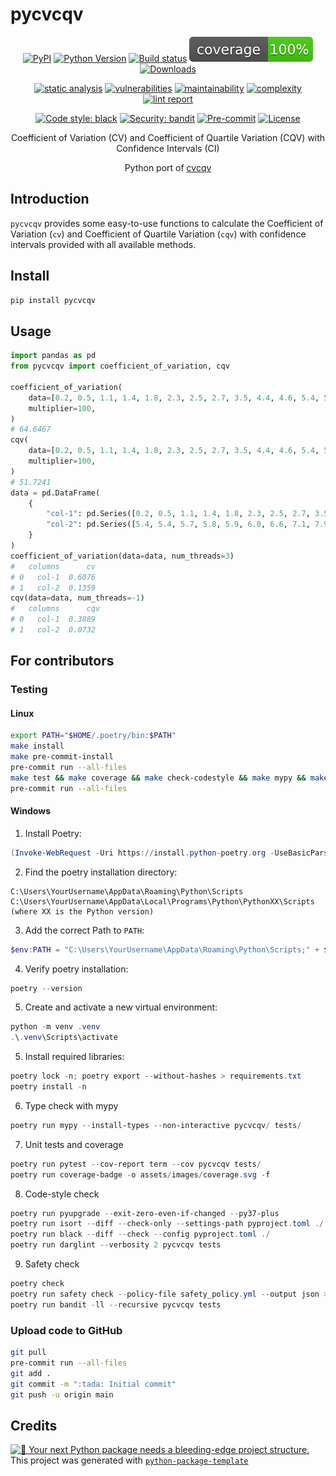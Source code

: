 # pycvcqv

<div align="center">

[![PyPI](https://img.shields.io/pypi/v/pycvcqv)](https://pypi.org/project/pycvcqv/)
[![Python Version](https://img.shields.io/pypi/pyversions/pycvcqv.svg)](https://pypi.org/project/pycvcqv/)
[![Build status](https://github.com/MaaniBeigy/pycvcqv/workflows/build/badge.svg)](https://github.com/MaaniBeigy/pycvcqv/actions?query=workflow%3Abuild)
[![coverage report](https://raw.githubusercontent.com/MaaniBeigy/pycvcqv/main/assets/images/coverage.svg)](https://raw.githubusercontent.com/MaaniBeigy/pycvcqv/main/.logs/coverage.txt)
[![Downloads](https://static.pepy.tech/badge/pycvcqv)](https://pepy.tech/project/pycvcqv)

[![static analysis](https://img.shields.io/badge/dynamic/json?url=https%3A%2F%2Fraw.githubusercontent.com%2FMaaniBeigy%2Fpycvcqv%2Fmain%2F.logs%2Fmypy.json&query=%24.mypy_result&label=mypy&color=brightgreen
)](https://raw.githubusercontent.com/MaaniBeigy/pycvcqv/main/.logs/mypy.txt)
[![vulnerabilities](https://img.shields.io/badge/dynamic/json?url=https%3A%2F%2Fraw.githubusercontent.com%2FMaaniBeigy%2Fpycvcqv%2Fmain%2F.logs%2Fsafety.json&query=%24.vulnerabilities_found&label=vulnerabilities&labelColor=%234AADF1&color=%230A0C10
)](https://raw.githubusercontent.com/MaaniBeigy/pycvcqv/main/.logs/safety.txt)
[![maintainability](https://img.shields.io/badge/dynamic/json?url=https%3A%2F%2Fraw.githubusercontent.com%2FMaaniBeigy%2Fpycvcqv%2Fmain%2F.logs%2Fmaintainability.json&query=%24.maintainability&label=maintainability&color=brightgreen
)](https://raw.githubusercontent.com/MaaniBeigy/pycvcqv/main/.logs/maintainability.txt)
[![complexity](https://img.shields.io/badge/dynamic/json?url=https%3A%2F%2Fraw.githubusercontent.com%2FMaaniBeigy%2Fpycvcqv%2Fmain%2F.logs%2Fcomplexity.json&query=%24.complexity&label=complexity&color=brightgreen
)](https://raw.githubusercontent.com/MaaniBeigy/pycvcqv/main/.logs/complexity.txt)
[![lint report](https://img.shields.io/badge/dynamic/json?url=https%3A%2F%2Fraw.githubusercontent.com%2FMaaniBeigy%2Fpycvcqv%2Fmain%2F.logs%2Fpylint-log.json&query=%24.lintscore&label=pylint&color=brightgreen
)](https://raw.githubusercontent.com/MaaniBeigy/pycvcqv/main/.logs/pylint-log.txt)

[![Code style: black](https://img.shields.io/badge/code%20style-black-000000.svg)](https://github.com/psf/black)
[![Security: bandit](https://img.shields.io/badge/security-bandit-green.svg)](https://github.com/PyCQA/bandit)
[![Pre-commit](https://img.shields.io/badge/pre--commit-enabled-brightgreen?logo=pre-commit&logoColor=white)](https://github.com/MaaniBeigy/pycvcqv/blob/master/.pre-commit-config.yaml)
[![License](https://img.shields.io/github/license/MaaniBeigy/pycvcqv)](https://github.com/MaaniBeigy/pycvcqv/blob/master/LICENSE)

Coefficient of Variation (CV) and Coefficient of Quartile Variation (CQV) with Confidence Intervals (CI)

Python port of [cvcqv](https://github.com/MaaniBeigy/cvcqv)

</div>

## Introduction

`pycvcqv` provides some easy-to-use functions to calculate the
Coefficient of Variation (`cv`) and Coefficient of Quartile Variation (`cqv`)
with confidence intervals provided with all available methods.

## Install

```bash
pip install pycvcqv
```

## Usage

```python
import pandas as pd
from pycvcqv import coefficient_of_variation, cqv

coefficient_of_variation(
    data=[0.2, 0.5, 1.1, 1.4, 1.8, 2.3, 2.5, 2.7, 3.5, 4.4, 4.6, 5.4, 5.4],
    multiplier=100,
)
# 64.6467
cqv(
    data=[0.2, 0.5, 1.1, 1.4, 1.8, 2.3, 2.5, 2.7, 3.5, 4.4, 4.6, 5.4, 5.4],
    multiplier=100,
)
# 51.7241
data = pd.DataFrame(
    {
        "col-1": pd.Series([0.2, 0.5, 1.1, 1.4, 1.8, 2.3, 2.5, 2.7, 3.5]),
        "col-2": pd.Series([5.4, 5.4, 5.7, 5.8, 5.9, 6.0, 6.6, 7.1, 7.9]),
    }
)
coefficient_of_variation(data=data, num_threads=3)
#   columns      cv
# 0   col-1  0.6076
# 1   col-2  0.1359
cqv(data=data, num_threads=-1)
#   columns      cqv
# 0   col-1  0.3889
# 1   col-2  0.0732
```

## For contributors

### Testing

#### Linux

```bash
export PATH="$HOME/.poetry/bin:$PATH"
make install
make pre-commit-install
pre-commit run --all-files
make test && make coverage && make check-codestyle && make mypy && make check-safety && make extrabadges
pre-commit run --all-files
```

#### Windows

1. Install Poetry:

```powershell
(Invoke-WebRequest -Uri https://install.python-poetry.org -UseBasicParsing).Content | python -
```

2. Find the poetry installation directory:

```text
C:\Users\YourUsername\AppData\Roaming\Python\Scripts
C:\Users\YourUsername\AppData\Local\Programs\Python\PythonXX\Scripts (where XX is the Python version)
```

3. Add the correct Path to `PATH`:

```powershell
$env:PATH = "C:\Users\YourUsername\AppData\Roaming\Python\Scripts;" + $env:PATH
```

4. Verify poetry installation:

```powershell
poetry --version
```

5. Create and activate a new virtual environment:

```powershell
python -m venv .venv
.\.venv\Scripts\activate
```

5. Install required libraries:

```powershell
poetry lock -n; poetry export --without-hashes > requirements.txt
poetry install -n
```

6. Type check with mypy

```powershell
poetry run mypy --install-types --non-interactive pycvcqv/ tests/
```

7. Unit tests and coverage

```powershell
poetry run pytest --cov-report term --cov pycvcqv tests/
poetry run coverage-badge -o assets/images/coverage.svg -f
```

8. Code-style check

```powershell
poetry run pyupgrade --exit-zero-even-if-changed --py37-plus
poetry run isort --diff --check-only --settings-path pyproject.toml ./
poetry run black --diff --check --config pyproject.toml ./
poetry run darglint --verbosity 2 pycvcqv tests
```

9. Safety check

```powershell
poetry check
poetry run safety check --policy-file safety_policy.yml --output json > .logs/safety.json
poetry run bandit -ll --recursive pycvcqv tests
```

### Upload code to GitHub

```bash
git pull
pre-commit run --all-files
git add .
git commit -m ":tada: Initial commit"
git push -u origin main
```

## Credits

[![🚀 Your next Python package needs a bleeding-edge project structure.](https://img.shields.io/badge/python--package--template-%F0%9F%9A%80-brightgreen)](https://github.com/TezRomacH/python-package-template)   
This project was generated with [`python-package-template`](https://github.com/TezRomacH/python-package-template)
